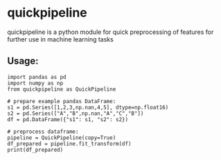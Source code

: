 # quickpipeline
quickpipeline is a python module for quick preprocessing of features for further use in machine learning tasks

## Usage:

    import pandas as pd
    import numpy as np
    from quickpipeline as QuickPipeline

    # prepare example pandas DataFrame:
    s1 = pd.Series([1,2,3,np.nan,4,5], dtype=np.float16)
    s2 = pd.Series(["A","B",np.nan,"A","C","B"])
    df = pd.DataFrame({"s1": s1, "s2": s2})

    # preprocess dataframe:
    pipeline = QuickPipeline(copy=True)
    df_prepared = pipeline.fit_transform(df)
    print(df_prepared)
